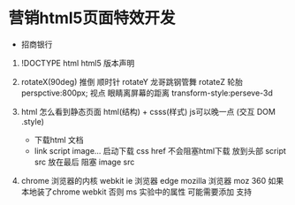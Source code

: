 # 营销html5页面特效开发
- 招商银行

1. !DOCTYPE html
    html5 版本声明

2. rotateX(90deg) 推倒 顺时针
    rotateY 龙哥跳钢管舞
    rotateZ 轮胎 
    perspctive:800px; 视点 眼睛离屏幕的距离
    transform-style:perseve-3d

3. html 怎么看到静态页面
    html(结构) + csss(样式) js可以晚一点 (交互 DOM .style)
    - 下载html 文档
    - link script image...
        启动下载 css href  不会阻塞html下载 放到头部
        script src   放在最后 阻塞
        image src

4. chrome 浏览器的内核 webkit
    ie 浏览器 edge
    mozilla 浏览器 moz
    360 如果本地装了chrome webkit  否则 ms
    实验中的属性 可能需要添加 支持
    